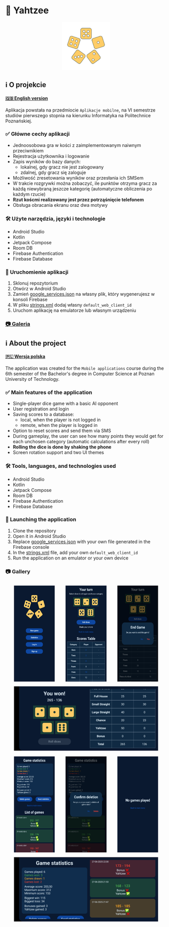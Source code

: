 # 🎲 Yahtzee

<p align="center"><img src="images/logo.png" width="150" alt="App logo"/></p>

## ℹ️ O projekcie

#### [🇬🇧 English version](#ℹ️-about-the-project)

Aplikacja powstała na przedmiocie `Aplikacje mobilne`, na VI semestrze studiów pierwszego stopnia na kierunku Informatyka na Politechnice Poznańskiej.

### ✅ Główne cechy aplikacji

* Jednoosobowa gra w kości z zaimplementowanym naiwnym przeciwnikiem
* Rejestracja użytkownika i logowanie
* Zapis wyników do bazy danych:
  * lokalnej, gdy gracz nie jest zalogowany
  * zdalnej, gdy gracz się zaloguje
* Możliwość zresetowania wyników oraz przesłania ich SMSem
* W trakcie rozgrywki można zobaczyć, ile punktów otrzyma gracz za każdą niewybraną jeszcze kategorię (automatyczne obliczenia po każdym rzucie)
* **Rzut koścmi realizowany jest przez potrząśnięcie telefonem**
* Obsługa obracania ekranu oraz dwa motywy

### 🛠️ Użyte narzędzia, języki i technologie

* Android Studio
* Kotlin
* Jetpack Compose
* Room DB
* Firebase Authentication
* Firebase Database

### 🚀 Uruchomienie aplikacji

1. Sklonuj repozytorium
2. Otwórz w Android Studio
3. Zamień [google_services.json](app/google-services.json) na własny plik, który wygenerujesz w konsoli Firebase
4. W pliku [strings.xml](app/src/main/res/values/strings.xml) dodaj własny `default_web_client_id`
5. Uruchom aplikację na emulatorze lub własnym urządzeniu

### [📷 Galeria](#gallery)

## ℹ️ About the project

#### [🇵🇱 Wersja polska](#ℹ️-o-projekcie)

The application was created for the `Mobile applications` course during the 6th semester of the Bachelor's degree in Computer Science at Poznan University of Technology.

### ✅ Main features of the application

* Single-player dice game with a basic AI opponent
* User registration and login
* Saving scores to a database:
  * local, when the player is not logged in
  * remote, when the player is logged in
* Option to reset scores and send them via SMS
* During gameplay, the user can see how many points they would get for each unchosen category (automatic calculations after every roll)
* **Rolling the dice is done by shaking the phone**
* Screen rotation support and two UI themes

### 🛠️ Tools, languages, and technologies used

* Android Studio
* Kotlin
* Jetpack Compose
* Room DB
* Firebase Authentication
* Firebase Database

### 🚀 Launching the application

1. Clone the repository
2. Open it in Android Studio
3. Replace [google_services.json](app/google-services.json) with your own file generated in the Firebase console
4. In the [strings.xml](app/src/main/res/values/strings.xml) file, add your own `default_web_client_id`
5. Run the application on an emulator or your own device

<a id="gallery"></a>

### 📷 Gallery

<table align="center" style="border-collapse: separate; border-spacing: 20px 10px; margin: auto;">
  <tr>
    <td><img src="images/1.jpg" alt="Img1" style="display: block; height: 300px;"/></td>
    <td><img src="images/2.jpg" alt="Img2" style="display: block; height: 300px;"/></td>
    <td><img src="images/3.jpg" alt="Img3" style="display: block; height: 300px;"/></td>
  </tr>
  <tr>
    <td colspan="3" style="text-align: center;">
      <img src="images/4.jpg" alt="Img4" style="display: inline-block; width: 500px;"/>
    </td>
  </tr>
  <tr>
    <td><img src="images/5.jpg" alt="Img5" style="display: block; height: 300px;"/></td>
    <td><img src="images/7.jpg" alt="Img7" style="display: block; height: 300px;"/></td>
    <td><img src="images/8.jpg" alt="Img8" style="display: block; height: 300px;"/></td>
  </tr>
  <tr>
    <td colspan="3" style="text-align: center;">
      <img src="images/6.jpg" alt="Img6" style="display: inline-block; width: 500px;"/>
    </td>
  </tr>
</table>
